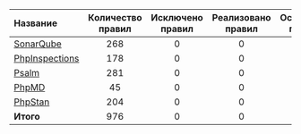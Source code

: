 | Название | Количество правил | Исключено правил | Реализовано правил | Оставшиеся правила |
|:---------|:-----------------:|:----------------:|:------------------:|:------------------:|
|[SonarQube](sonar_qube.json)|268|0|0|268|
|[PhpInspections](php_inspections.json)|178|0|0|178|
|[Psalm](psalm.json)|281|0|0|281|
|[PhpMD](php_md.json)|45|0|0|45|
|[PhpStan](php_stan.json)|204|0|0|204|
|**Итого**|976|0|0|976|
